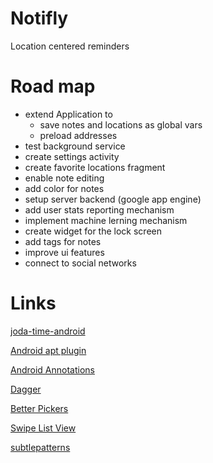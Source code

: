Notifly
=======
Location centered reminders

Road map
========

* extend Application to 
  * save notes and locations as global vars
  * preload addresses
* test background service 
* create settings activity
* create favorite locations fragment
* enable note editing
* add color for notes
* setup server backend (google app engine)
* add user stats reporting mechanism
* implement machine lerning mechanism
* create widget for the lock screen
* add tags for notes
* improve ui features
* connect to social networks

Links
=====

[joda-time-android](https://github.com/dlew/joda-time-android)

[Android apt plugin](https://bitbucket.org/hvisser/android-apt)

[Android Annotations](https://github.com/excilys/androidannotations)

[Dagger](http://square.github.io/dagger/)

[Better Pickers](https://github.com/derekbrameyer/android-betterpickers)

[Swipe List View](https://github.com/47deg/android-swipelistview)

[subtlepatterns](http://subtlepatterns.com)

